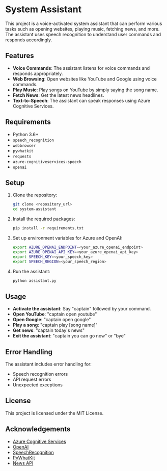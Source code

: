 # System Assistant

This project is a voice-activated system assistant that can perform various tasks such as opening websites, playing music, fetching news, and more. The assistant uses speech recognition to understand user commands and responds accordingly.

## Features

- **Voice Commands**: The assistant listens for voice commands and responds appropriately.
- **Web Browsing**: Open websites like YouTube and Google using voice commands.
- **Play Music**: Play songs on YouTube by simply saying the song name.
- **Fetch News**: Get the latest news headlines.
- **Text-to-Speech**: The assistant can speak responses using Azure Cognitive Services.

## Requirements

- Python 3.6+
- `speech_recognition`
- `webbrowser`
- `pywhatkit`
- `requests`
- `azure-cognitiveservices-speech`
- `openai`

## Setup

1. Clone the repository:
    ```sh
    git clone <repository_url>
    cd system-assistant
    ```

2. Install the required packages:
    ```sh
    pip install -r requirements.txt
    ```

3. Set up environment variables for Azure and OpenAI:
    ```sh
    export AZURE_OPENAI_ENDPOINT=<your_azure_openai_endpoint>
    export AZURE_OPENAI_API_KEY=<your_azure_openai_api_key>
    export SPEECH_KEY=<your_speech_key>
    export SPEECH_REGION=<your_speech_region>
    ```

4. Run the assistant:
    ```sh
    python assistant.py
    ```

## Usage

- **Activate the assistant**: Say "captain" followed by your command.
- **Open YouTube**: "captain open youtube"
- **Open Google**: "captain open google"
- **Play a song**: "captain play [song name]"
- **Get news**: "captain today's news"
- **Exit the assistant**: "captain you can go now" or "bye"

## Error Handling

The assistant includes error handling for:
- Speech recognition errors
- API request errors
- Unexpected exceptions

## License

This project is licensed under the MIT License.

## Acknowledgements

- [Azure Cognitive Services](https://azure.microsoft.com/en-us/services/cognitive-services/)
- [OpenAI](https://www.openai.com/)
- [SpeechRecognition](https://pypi.org/project/SpeechRecognition/)
- [PyWhatKit](https://pypi.org/project/pywhatkit/)
- [News API](https://newsapi.org/)
